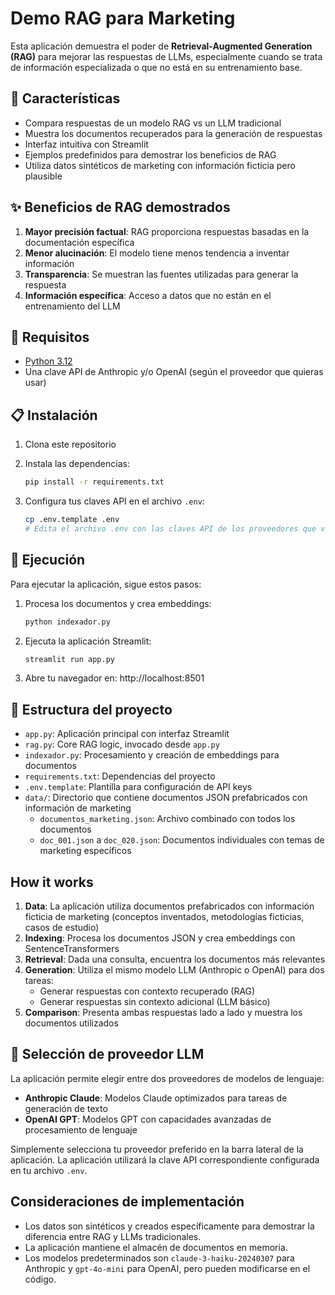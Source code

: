 # Demo RAG para Marketing

Esta aplicación demuestra el poder de **Retrieval-Augmented Generation (RAG)** para mejorar las respuestas de LLMs, especialmente cuando se trata de información especializada o que no está en su entrenamiento base.

## 🚀 Características

- Compara respuestas de un modelo RAG vs un LLM tradicional
- Muestra los documentos recuperados para la generación de respuestas
- Interfaz intuitiva con Streamlit
- Ejemplos predefinidos para demostrar los beneficios de RAG
- Utiliza datos sintéticos de marketing con información ficticia pero plausible

## ✨ Beneficios de RAG demostrados

1. **Mayor precisión factual**: RAG proporciona respuestas basadas en la documentación específica
2. **Menor alucinación**: El modelo tiene menos tendencia a inventar información
3. **Transparencia**: Se muestran las fuentes utilizadas para generar la respuesta
4. **Información específica**: Acceso a datos que no están en el entrenamiento del LLM

## 🔧 Requisitos

- [Python 3.12](https://www.python.org/downloads/)
- Una clave API de Anthropic y/o OpenAI (según el proveedor que quieras usar)

## 📋 Instalación

1. Clona este repositorio

2. Instala las dependencias:
   ```bash
   pip install -r requirements.txt
   ```

3. Configura tus claves API en el archivo `.env`:
   ```bash
   cp .env.template .env
   # Edita el archivo .env con las claves API de los proveedores que vayas a usar
   ```

## 🚀 Ejecución

Para ejecutar la aplicación, sigue estos pasos:

1. Procesa los documentos y crea embeddings:
   ```bash
   python indexador.py
   ```

2. Ejecuta la aplicación Streamlit:
   ```bash
   streamlit run app.py
   ```

3. Abre tu navegador en: http://localhost:8501

## 📁 Estructura del proyecto

- `app.py`: Aplicación principal con interfaz Streamlit
- `rag.py`: Core RAG logic, invocado desde `app.py`
- `indexador.py`: Procesamiento y creación de embeddings para documentos
- `requirements.txt`: Dependencias del proyecto
- `.env.template`: Plantilla para configuración de API keys
- `data/`: Directorio que contiene documentos JSON prefabricados con información de marketing
  - `documentos_marketing.json`: Archivo combinado con todos los documentos
  - `doc_001.json` a `doc_020.json`: Documentos individuales con temas de marketing específicos

## How it works

1. **Data**: La aplicación utiliza documentos prefabricados con información ficticia de marketing (conceptos inventados, metodologías ficticias, casos de estudio)
2. **Indexing**: Procesa los documentos JSON y crea embeddings con SentenceTransformers
3. **Retrieval**: Dada una consulta, encuentra los documentos más relevantes
4. **Generation**: Utiliza el mismo modelo LLM (Anthropic o OpenAI) para dos tareas:
   - Generar respuestas con contexto recuperado (RAG)
   - Generar respuestas sin contexto adicional (LLM básico)
5. **Comparison**: Presenta ambas respuestas lado a lado y muestra los documentos utilizados

## 🔄 Selección de proveedor LLM

La aplicación permite elegir entre dos proveedores de modelos de lenguaje:

- **Anthropic Claude**: Modelos Claude optimizados para tareas de generación de texto
- **OpenAI GPT**: Modelos GPT con capacidades avanzadas de procesamiento de lenguaje

Simplemente selecciona tu proveedor preferido en la barra lateral de la aplicación. La aplicación utilizará la clave API correspondiente configurada en tu archivo `.env`.

## Consideraciones de implementación

- Los datos son sintéticos y creados específicamente para demostrar la diferencia entre RAG y LLMs tradicionales.
- La aplicación mantiene el almacén de documentos en memoria.
- Los modelos predeterminados son `claude-3-haiku-20240307` para Anthropic y `gpt-4o-mini` para OpenAI, pero pueden modificarse en el código.
